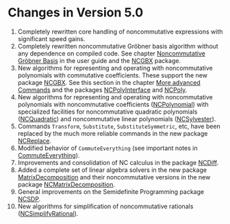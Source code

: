 # Changes in Version 5.0

1. Completely rewritten core handling of noncommutative expressions
   with significant speed gains.
2. Completely rewritten noncommutative Gröbner basis algorithm
   without any dependence on compiled code. See chapter
   [Noncommutative Gröbner Basis](#NCGB) in the user guide and the 
   [NCGBX](#PackageNCGBX) package.
3. New algorithms for representing and operating with noncommutative
   polynomials with commutative coefficients. These support the new
   package [NCGBX](#PackageNCGBX). See this section in the chapter
   [More advanced Commands](#PolysWithCommutativeCoefficients) and the
   packages [NCPolyInterface](#PackageNCPolyInterface) and
   [NCPoly](#PackageNCPoly).
4. New algorithms for representing and operating with noncommutative
   polynomials with noncommutative coefficients
   ([NCPolynomial](#PackageNCPolynomial)) with specialized facilities
   for noncommutative quadratic polynomials
   ([NCQuadratic](#PackageNCQuadratica)) and noncommutative linear
   polynomials ([NCSylvester](#PackageNCSylvester)).
5. Commands `Transform`, `Substitute`, `SubstituteSymmetric`, etc,
   have been replaced by the much more reliable commands in the new
   package [NCReplace](#PackageNCReplace).
6. Modified behavior of `CommuteEverything` (see important notes in
   [CommuteEverything](#CommuteEverything)).
7. Improvements and consolidation of NC calculus in the package
   [NCDiff](#PackageNCDiff).
8. Added a complete set of linear algebra solvers in the new package
   [MatrixDecomposition](#PackageMatrixDecomposition) and their
   noncommutative versions in the new package
   [NCMatrixDecomposition](#PackageNCMatrixDecomposition).
9. General improvements on the Semidefinite Programming package
   [NCSDP](#PackageNCSDP).
10. New algorithms for simplification of noncommutative rationals
   ([NCSimplifyRational](#PackageNCSylvester)).

